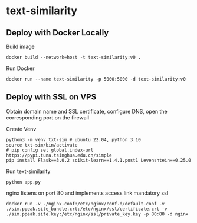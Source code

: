 # text-similarity

## Deploy with Docker Locally

Build image

    docker build --network=host -t text-similarity:v0 .

Run Docker

    docker run --name text-similarity -p 5000:5000 -d text-similarity:v0

## Deploy with SSL on VPS

Obtain domain name and SSL certificate, configure DNS, open the corresponding port on the firewall

Create Venv

    python3 -m venv txt-sim # ubuntu 22.04, python 3.10
    source txt-sim/bin/activate
    # pip config set global.index-url https://pypi.tuna.tsinghua.edu.cn/simple
    pip install Flask==3.0.2 scikit-learn==1.4.1.post1 Levenshtein==0.25.0

Run text-similarity

    python app.py

nginx listens on port 80 and implements access link mandatory ssl

    docker run -v ./nginx.conf:/etc/nginx/conf.d/default.conf -v ./sim.ppeak.site_bundle.crt:/etc/nginx/ssl/certificate.crt -v ./sim.ppeak.site.key:/etc/nginx/ssl/private_key.key -p 80:80 -d nginx 
    
